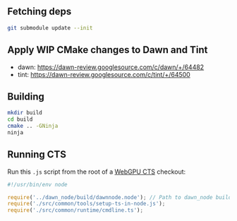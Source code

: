 
## Fetching deps

```bash
git submodule update --init
```

## Apply WIP CMake changes to Dawn and Tint

* dawn: https://dawn-review.googlesource.com/c/dawn/+/64482
* tint: https://dawn-review.googlesource.com/c/tint/+/64500

## Building

```bash
mkdir build
cd build
cmake .. -GNinja
ninja
```

## Running CTS

Run this `.js` script from the root of a [WebGPU CTS](https://github.com/gpuweb/cts) checkout:

```js
#!/usr/bin/env node

require('../dawn_node/build/dawnnode.node'); // Path to dawn_node build.
require('./src/common/tools/setup-ts-in-node.js');
require('./src/common/runtime/cmdline.ts');
```
